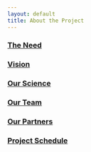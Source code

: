 ```yaml
---
layout: default
title: About the Project
---
```


### [The Need](need.html)

### [Vision](vision.html)

### [Our Science](science.html)

### [Our Team](team.html)

### [Our Partners](partners.html)

### [Project Schedule](schedule.html)

